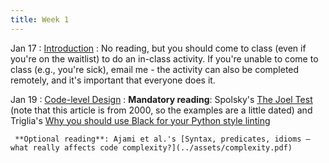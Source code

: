 ```yaml
---
title: Week 1
---
```


Jan 17
: [Introduction](../assets/lecture-01-intro.pdf)
  : No reading, but you should come to class (even if you're on the waitlist) to do an in-class activity. If you're unable to come to class (e.g., you're sick), email me - the activity can also be completed remotely, and it's important that everyone does it.

Jan 19
 : [Code-level Design](#)
   : **Mandatory reading**: Spolsky's [The Joel Test](https://www.joelonsoftware.com/2000/08/09/the-joel-test-12-steps-to-better-code/) (note that this article is from 2000, so the examples are a little dated) and Triglia's [Why you should use Black for your Python style linting
](http://www.locallyoptimal.com/blog/2019/08/23/why-you-should-use-black-for-your-python-style-linting/)

     **Optional reading**: Ajami et al.'s [Syntax, predicates, idioms — what really affects code complexity?](../assets/complexity.pdf)

  
